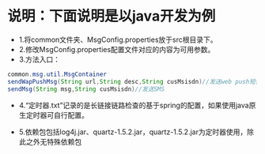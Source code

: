 # 说明：下面说明是以java开发为例
- 1.将common文件夹、MsgConfig.properties放于src根目录下。
- 2.修改MsgConfig.properties配置文件对应的内容为可用参数。
- 3.方法入口：

```java
common.msg.util.MsgContainer
sendWapPushMsg(String url,String desc,String cusMsisdn)//发送web push短信
sendMsg(String msg,String cusMsisdn)//发送SMS
```

- 4.“定时器.txt”记录的是长链接链路检查的基于spring的配置，如果使用java原生定时器可自行配置。

- 5.依赖包包括log4j.jar、quartz-1.5.2.jar，quartz-1.5.2.jar为定时器使用，除此之外无特殊依赖包
